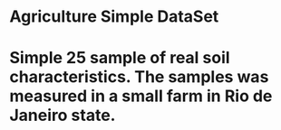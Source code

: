# Agriculture Simple DataSet

# Simple 25 sample of real soil characteristics.  The samples was measured in a small farm in Rio de Janeiro state.

